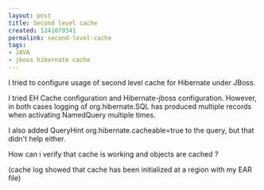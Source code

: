 ```yaml
---
layout: post
title: Second level cache
created: 1241079341
permalink: second-level-cache
tags:
- JAVA
- jboss hibernate cache
---
```

<p>I tried to configure usage of second level cache for Hibernate under JBoss.</p>
<p>I tried EH Cache configuration and Hibernate-jboss configuration. However, in both cases logging of org.hibernate.SQL has produced multiple records when activating NamedQuery multiple times.</p>
<p>I also added QueryHint org.hibernate.cacheable=true to the query, but that didn't help either.</p>
<p>How can i verify that cache is working and objects are cached ?</p>
<p>(cache log showed that cache has been initialized at a region with my EAR file)</p>
